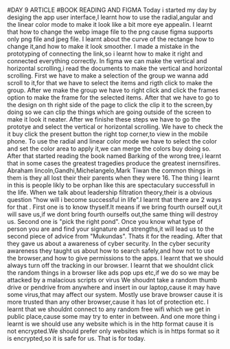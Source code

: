 #DAY 9 ARTICLE
#BOOK READING AND FIGMA
Today i started my day by desiging the app user interface,I learnt how to use the radial,angular and the linear color mode to make it look like a bit more eye appealin.
I learnt that how to change the webp image file to the png cause figma supports only png file and jpeg file.
I learnt about the curve of the rectange how to change it,and how to make it look smoother.
I made a mistake in the prototyping of connecting the link,so i learnt how to make it right and connected everything correctly.
In figma we can make the vertical and horizontal scrolling,i read the documents to make the vertical and horizontal scrolling.
First we have to make a selection of the group we wanna add scroll to it,for that we have to select the items and rigth click to make the group.
After we make the group we have to right click and click the frames option to make the frame for the selected items.
After that we have to go to the design on th right side of the page to click the clip it to the screen,by doing so we can clip the things which are going outside of the screen to make it look it neater.
After we finishe these steps we have to go the prototye and select the vertical or horizontal scrolling.
We have to check the it buy click the present button the right top corner,to view in the mobile phone.
To use the radial and linear color mode we have to select the color and set the color area to apply it,we can merge the colors buy doing so.
After that started reading the book named Barking of the wrong tree,i learnt that in some cases the greatest tragedies  produce the greatest inernsifires.
Abraham lincoln,Gandhi,Michelangelo,Mark Tiwan the common things in them is they all lost their their parents  when they were 16.
The thing i learnt in this is people likly to be orphan like this are spectaculary successfull in the life.
When we talk about leadership filtration theory,their is a obvious question "how will i become successful in life".I learnt that there are 2 ways for that .
First one is to know thyself.It means if we bring fourth ourself out,it will save us,if we dont bring fourth ourselfs out,the same thing will destroy us.
Second one is "pick the right pond".
Once you know what type of person you are and find your signature and strengths,it will lead us to the second piece of advice from "Mukundas".
Thats it for the reading.
After that they gave us about a awareness of cyber security.
In the cyber security awareness they taught us about how to search safely,and how not to use the browser,and how to give permissions to the apps.
I learnt that we should always turn off the tracking in our browser.
I learnt that we shouldnt click the random things in a browser like ads pop ups etc,if we do so we may be attacked by a malacious scripts or virus
We shoudnt take a random thumb drive or pendrive from anywhere and insert in our laptop,cause it may have some virus,that may affect our system.
Mostly use brave browser cause it is more trusted than any other browser,cause it has lot of protection etc.
I learnt that we shouldnt connect to any random free wifi which we get in public place,cause some may try to enter in between.
And one more thing i learnt is we should use any website which is in the http format cause it is not encrypted.We should prefer only websites which is in https format so it is encrypted,so it is safe for us.
That is for today.
